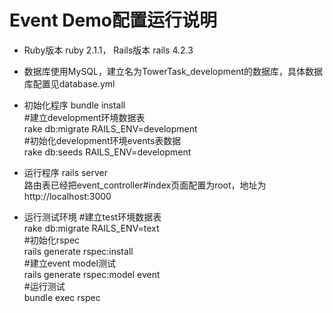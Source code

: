 <H1>Event Demo配置运行说明</H1>

* Ruby版本 ruby 2.1.1， Rails版本 rails 4.2.3

* 数据库使用MySQL，建立名为TowerTask_development的数据库，具体数据库配置见database.yml

* 初始化程序
  bundle install  
  #建立development环境数据表  
  rake db:migrate RAILS_ENV=development  
  #初始化development环境events表数据  
  rake db:seeds RAILS_ENV=development 
* 运行程序
  rails server  
  路由表已经把event_controller#index页面配置为root，地址为http://localhost:3000
* 运行测试环境
  #建立test环境数据表  
  rake db:migrate RAILS_ENV=text  
  #初始化rspec   
  rails generate rspec:install  
  #建立event model测试  
  rails generate rspec:model event  
  #运行测试  
  bundle exec rspec               
  
  
